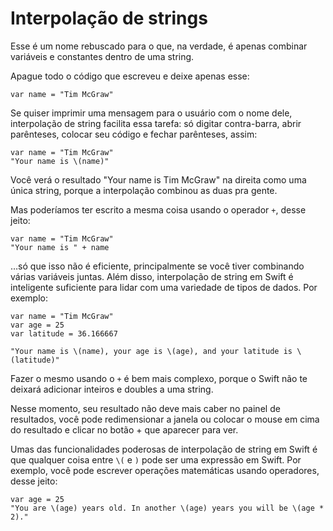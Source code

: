 # Interpolação de strings

Esse é um nome rebuscado para o que, na verdade, é apenas combinar variáveis e constantes dentro de uma string.

Apague todo o código que escreveu e deixe apenas esse:

    var name = "Tim McGraw"

Se quiser imprimir uma mensagem para o usuário com o nome dele, interpolação de string facilita essa tarefa: só digitar contra-barra, abrir parênteses, colocar seu código e fechar parênteses, assim:

    var name = "Tim McGraw"
    "Your name is \(name)"

Você verá o resultado "Your name is Tim McGraw" na direita como uma única string, porque a interpolação combinou as duas pra gente.

Mas poderíamos ter escrito a mesma coisa usando o operador `+`, desse jeito:

    var name = "Tim McGraw"
    "Your name is " + name

…só que isso não é eficiente, principalmente se você tiver combinando várias variáveis juntas. Além disso, interpolação de string em Swift é inteligente suficiente para lidar com uma variedade de tipos de dados. Por exemplo:

    var name = "Tim McGraw"
    var age = 25
    var latitude = 36.166667

    "Your name is \(name), your age is \(age), and your latitude is \(latitude)"

Fazer o mesmo usando o `+` é bem mais complexo, porque o Swift não te deixará adicionar inteiros e doubles a uma string.

Nesse momento, seu resultado não deve mais caber no painel de resultados, você pode redimensionar a janela ou colocar o mouse em cima do resultado e clicar no botão + que aparecer para ver.

Umas das funcionalidades poderosas de interpolação de string em Swift é que qualquer coisa entre `\(` e `)` pode ser uma expressão em Swift. Por exemplo, você pode escrever operações matemáticas usando operadores, desse jeito:

    var age = 25
    "You are \(age) years old. In another \(age) years you will be \(age * 2)."

